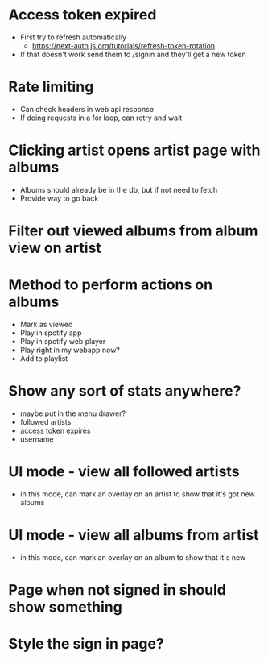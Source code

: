 # Access token expired

- First try to refresh automatically
  - https://next-auth.js.org/tutorials/refresh-token-rotation
- If that doesn't work send them to /signin and they'll get a new token

# Rate limiting

- Can check headers in web api response
- If doing requests in a for loop, can retry and wait

# Clicking artist opens artist page with albums

- Albums should already be in the db, but if not need to fetch
- Provide way to go back

# Filter out viewed albums from album view on artist

# Method to perform actions on albums

- Mark as viewed
- Play in spotify app
- Play in spotify web player
- Play right in my webapp now?
- Add to playlist

# Show any sort of stats anywhere?

- maybe put in the menu drawer?
- followed artists
- access token expires
- username

# UI mode - view all followed artists

- in this mode, can mark an overlay on an artist to show that it's got new albums

# UI mode - view all albums from artist

- in this mode, can mark an overlay on an album to show that it's new

# Page when not signed in should show something

# Style the sign in page?

